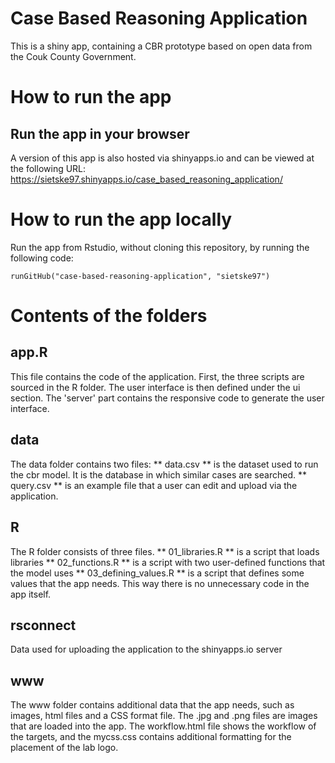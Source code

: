 # Case Based Reasoning Application
This is a shiny app, containing a CBR prototype based on open data from the Couk County Government. 

# How to run the app
## Run the app in your browser
A version of this app is also hosted via shinyapps.io and can be viewed at the following URL: https://sietske97.shinyapps.io/case_based_reasoning_application/

# How to run the app locally
Run the app from Rstudio, without cloning this repository, by running the following code:
```[run app local, echo = TRUE]
runGitHub("case-based-reasoning-application", "sietske97")
```



# Contents of the folders
## app.R
This file contains the code of the application. First, the three scripts are sourced in the R folder. The user interface is then defined under the ui section. The 'server' part contains the responsive code to generate the user interface.

## data
The data folder contains two files:
** data.csv ** is the dataset used to run the cbr model. It is the database in which similar cases are searched.
** query.csv ** is an example file that a user can edit and upload via the application.

## R
The R folder consists of three files.
** 01_libraries.R ** is a script that loads libraries
** 02_functions.R ** is a script with two user-defined functions that the model uses
** 03_defining_values.R ** is a script that defines some values ​​that the app needs. This way there is no unnecessary code in the app itself.

## rsconnect
Data used for uploading the application to the shinyapps.io server

## www
The www folder contains additional data that the app needs, such as images, html files and a CSS format file. The .jpg and .png files are images that are loaded into the app. The workflow.html file shows the workflow of the targets, and the mycss.css contains additional formatting for the placement of the lab logo.